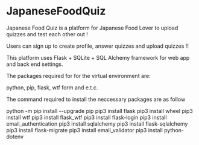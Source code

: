 # JapaneseFoodQuiz

Japanese Food Quiz is a platform for Japanese Food Lover to upload quizzes and test each other out !

Users can sign up to create profile, answer quizzes and upload quizzes !!

This platform uses Flask + SQLite + SQL Alchemy framework for web app and back end settings.

The packages required for for the virtual environment are:

python, pip, flask, wtf form and e.t.c.

The command required to install the neccessary packages are as follow

python -m pip install --upgrade pip
pip3 install flask
pip3 install wheel
pip3 install wtf
pip3 install flask_wtf
pip3 install flask-login
pip3 install email_authentication
pip3 install sqlalchemy
pip3 install flask-sqlalchemy
pip3 install flask-migrate
pip3 install email_validator
pip3 install python-dotenv
